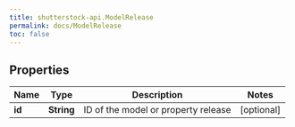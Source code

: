 ```yaml
---
title: shutterstock-api.ModelRelease
permalink: docs/ModelRelease
toc: false
---
```




## Properties

Name | Type | Description | Notes
------------ | ------------- | ------------- | -------------
**id** | **String** | ID of the model or property release | [optional] 


